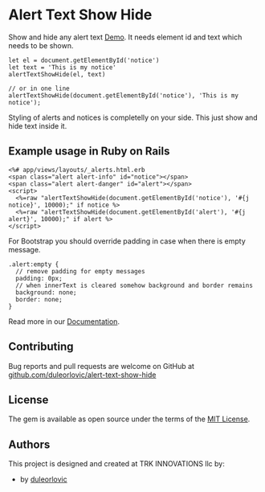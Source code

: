 # Alert Text Show Hide

Show and hide any alert text [Demo].
It needs element id and text which needs to be shown.

~~~
let el = document.getElementById('notice')
let text = 'This is my notice'
alertTextShowHide(el, text)

// or in one line
alertTextShowHide(document.getElementById('notice'), 'This is my notice');
~~~

Styling of alerts and notices is completelly on your side. This just show and
hide text inside it.

## Example usage in Ruby on Rails

~~~
<%# app/views/layouts/_alerts.html.erb
<span class="alert alert-info" id="notice"></span>
<span class="alert alert-danger" id="alert"></span>
<script>
  <%=raw "alertTextShowHide(document.getElementById('notice'), '#{j notice}', 10000);" if notice %>
  <%=raw "alertTextShowHide(document.getElementById('alert'), '#{j alert}', 10000);" if alert %>
</script>
~~~

For Bootstrap you should override padding in case when there is empty message.

~~~
.alert:empty {
  // remove padding for empty messages
  padding: 0px;
  // when innerText is cleared somehow background and border remains
  background: none;
  border: none;
}
~~~

Read more in our [Documentation].

## Contributing

Bug reports and pull requests are welcome on GitHub at
[github.com/duleorlovic/alert-text-show-hide]

## License

The gem is available as open source under the terms of the [MIT License](http://opensource.org/licenses/MIT).

## Authors

This project is designed and created at TRK INNOVATIONS llc by:

* by [duleorlovic](https://github.com/duleorlovic)

[Demo]: https://codepen.io/duleorlovic/pen/QrbqLo
[Documentation]: http://actionpolicy.evilmartians.io
[github.com/duleorlovic/alert-text-show-hide]: https://github.com/duleorlovic/alert-text-show-hide

